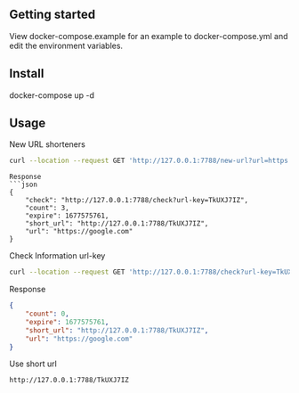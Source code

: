 ## Getting started
View docker-compose.example for an example to docker-compose.yml and edit the environment variables.

## Install
docker-compose up -d

## Usage
New URL shorteners
```bash
curl --location --request GET 'http://127.0.0.1:7788/new-url?url=https://google.com&expire=315360000'
```
```
Response
```json
{
    "check": "http://127.0.0.1:7788/check?url-key=TkUXJ7IZ",
    "count": 3,
    "expire": 1677575761,
    "short_url": "http://127.0.0.1:7788/TkUXJ7IZ",
    "url": "https://google.com"
}
```

Check Information url-key
```bash
curl --location --request GET 'http://127.0.0.1:7788/check?url-key=TkUXJ7IZ' \
```
Response
```json
{
    "count": 0,
    "expire": 1677575761,
    "short_url": "http://127.0.0.1:7788/TkUXJ7IZ",
    "url": "https://google.com"
}
```

Use short url
```bash
http://127.0.0.1:7788/TkUXJ7IZ
```